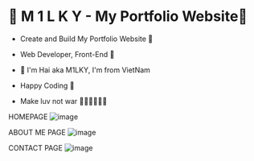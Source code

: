 # 💎 M 1 L K Y - My Portfolio Website💎

- Create and Build My Portfolio Website 🚀
- Web Developer, Front-End 🥇

- 💎 I'm Hai aka M1LKY, I'm from VietNam
- Happy Coding 🥰
- Make luv not war 💖💛🧡💚💙💜

HOMEPAGE
![image](https://user-images.githubusercontent.com/58142935/235300496-601429d5-7dae-472d-bfa8-536430b8902a.png)

ABOUT ME PAGE
![image](https://user-images.githubusercontent.com/58142935/234695515-f9588d43-b322-435d-941b-1572bd3685ae.png)


CONTACT PAGE
![image](https://user-images.githubusercontent.com/58142935/234419386-a7fef5a3-d969-4768-976a-3c126b581738.png)

